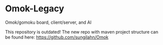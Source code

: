 # Omok-Legacy
Omok/gomoku board, client/server, and AI

This repository is outdated! 
The new repo with maven project structure can be found here: https://github.com/sungilahn/Omok
